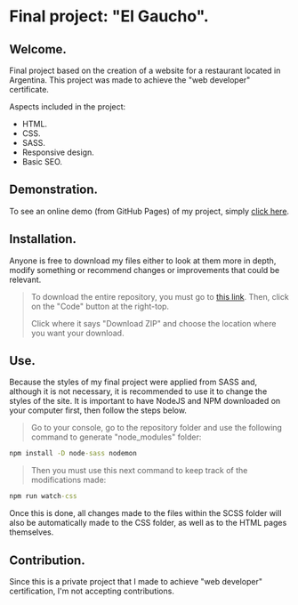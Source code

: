 # Final project: "El Gaucho".
## Welcome.

Final project based on the creation of a website for a restaurant located in Argentina. This project was made to achieve the "web developer" certificate.

Aspects included in the project:
- HTML.
- CSS.
- SASS.
- Responsive design.
- Basic SEO.

## Demonstration.

To see an online demo (from GitHub Pages) of my project, simply [click here](https://joagcoder.github.io/ElGaucho/).

## Installation.

Anyone is free to download my files either to look at them more in depth, modify something or recommend changes or improvements that could be relevant.
> To download the entire repository, you must go to [this link](https://github.com/JoagCoder/ElGaucho). Then, click on the "Code" button at the right-top.
>
> Click where it says "Download ZIP" and choose the location where you want your download.

## Use.

Because the styles of my final project were applied from SASS and, although it is not necessary, it is recommended to use it to change the styles of the site. It is important to have NodeJS and NPM downloaded on your computer first, then follow the steps below.
> Go to your console, go to the repository folder and use the following command to generate "node_modules" folder:
```cmd
npm install -D node-sass nodemon
```
> Then you must use this next command to keep track of the modifications made:
```cmd
npm run watch-css
```
Once this is done, all changes made to the files within the SCSS folder will also be automatically made to the CSS folder, as well as to the HTML pages themselves.

## Contribution.

Since this is a private project that I made to achieve "web developer" certification, I'm not accepting contributions.
